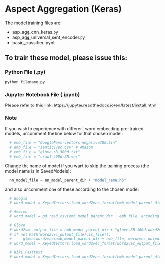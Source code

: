 # Aspect Aggregation (Keras)

The model training files are:
- asp_agg_cnn_keras.py
- asp_agg_universal_sent_encoder.py
- basic_classifier.ipynb 

## To train these model, please issue this:
### Python File (.py)

```
python filename.py 
```

### Jupyter Notebook File (.ipynb)

Please refer to this link: https://jupyter.readthedocs.io/en/latest/install.html

### Note
If you wish to experience with different word embedding pre-trained models, uncomment the line below for that chosen model:

```python
  # emb_file = "GoogleNews-vectors-negative300.bin"
  # emb_file = "sentic2vec.csv" # Amazon
  # emb_file = "glove.6B.300d.txt"
  # emb_file = "crawl-300d-2M.vec"
```

Change the name of model if you want to skip the training process (the model name is in SavedModels):

```python
  nn_model_file = nn_model_parent_dir + "model_name.h5"
```

and also uncomment one of these according to the chosen model:

```python
  # Google
  # word_model = KeyedVectors.load_word2vec_format(emb_model_parent_dir + emb_file, binary=True)

  # Amazon
  # word_model = pd.read_csv(emb_model_parent_dir + emb_file, encoding = "ISO-8859-1", header=None)

  # Glove
  # word2vec_output_file = emb_model_parent_dir + "glove.6B.300d.word2vec"
  # if not Path(word2vec_output_file).is_file():
  #     glove2word2vec(emb_model_parent_dir + emb_file, word2vec_output_file)
  # word_model = KeyedVectors.load_word2vec_format(word2vec_output_file, binary=False)

  # Wiki Fasttext
  # word_model = KeyedVectors.load_word2vec_format(emb_model_parent_dir + emb_file, binary=False)
```
